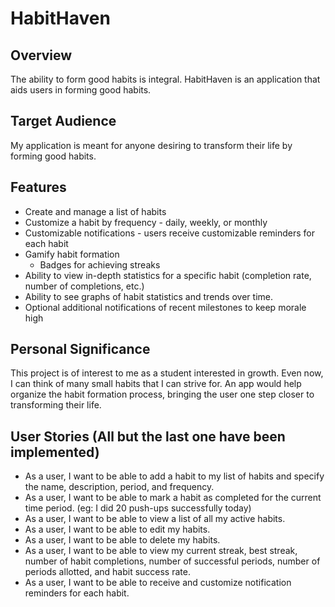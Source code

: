 # HabitHaven 

## Overview

The ability to form good habits is integral. HabitHaven is an application that 
aids users in forming good habits.  

## Target Audience

My application is meant for anyone desiring to transform their life by forming good
habits.

## Features
- Create and manage a list of habits
- Customize a habit by frequency - daily, weekly, or monthly
- Customizable notifications - users receive customizable reminders for each habit
- Gamify habit formation
  - Badges for achieving streaks
- Ability to view in-depth statistics for a specific habit (completion rate, number of 
completions, etc.)
- Ability to see graphs of habit statistics and trends over time.
- Optional additional notifications of recent milestones to keep morale high
## Personal Significance
 This project is of interest to me as a student interested in growth. Even now, I can 
 think of many small habits that I can strive for. An app would help organize the 
 habit formation process, bringing the user one step closer to transforming their
 life.
 ## User Stories (All but the last one have been implemented)
- As a user, I want to be able to add a habit to my list of habits and specify the
name, description, period, and frequency. 
- As a user, I want to be able to mark a habit as completed for the current time period. (eg: 
I did 20 push-ups successfully today)
- As a user, I want to be able to view a list of all my active habits.
- As a user, I want to be able to edit my habits.
- As a user, I want to be able to delete my habits.
- As a user, I want to be able to view my current streak, best streak, number of habit completions, number of successful periods, number of periods allotted, and habit success rate.
- As a user, I want to be able to receive and customize notification reminders for each habit.